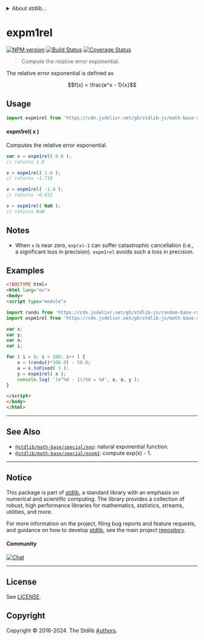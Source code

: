 <!--

@license Apache-2.0

Copyright (c) 2022 The Stdlib Authors.

Licensed under the Apache License, Version 2.0 (the "License");
you may not use this file except in compliance with the License.
You may obtain a copy of the License at

   http://www.apache.org/licenses/LICENSE-2.0

Unless required by applicable law or agreed to in writing, software
distributed under the License is distributed on an "AS IS" BASIS,
WITHOUT WARRANTIES OR CONDITIONS OF ANY KIND, either express or implied.
See the License for the specific language governing permissions and
limitations under the License.

-->


<details>
  <summary>
    About stdlib...
  </summary>
  <p>We believe in a future in which the web is a preferred environment for numerical computation. To help realize this future, we've built stdlib. stdlib is a standard library, with an emphasis on numerical and scientific computation, written in JavaScript (and C) for execution in browsers and in Node.js.</p>
  <p>The library is fully decomposable, being architected in such a way that you can swap out and mix and match APIs and functionality to cater to your exact preferences and use cases.</p>
  <p>When you use stdlib, you can be absolutely certain that you are using the most thorough, rigorous, well-written, studied, documented, tested, measured, and high-quality code out there.</p>
  <p>To join us in bringing numerical computing to the web, get started by checking us out on <a href="https://github.com/stdlib-js/stdlib">GitHub</a>, and please consider <a href="https://opencollective.com/stdlib">financially supporting stdlib</a>. We greatly appreciate your continued support!</p>
</details>

# expm1rel

[![NPM version][npm-image]][npm-url] [![Build Status][test-image]][test-url] [![Coverage Status][coverage-image]][coverage-url] <!-- [![dependencies][dependencies-image]][dependencies-url] -->

> Compute the relative error exponential.

<!-- Section to include introductory text. Make sure to keep an empty line after the intro `section` element and another before the `/section` close. -->

<section class="intro">

The relative error exponential is defined as

<!-- <equation class="equation" label="eq:relative_error_exponential" align="center" raw="f(x) = \frac{e^x - 1}{x}" alt="Equation for the relative error exponential."> -->

```math
f(x) = \frac{e^x - 1}{x}
```

<!-- <div class="equation" align="center" data-raw-text="f(x) = \frac{e^x - 1}{x}" data-equation="eq:relative_error_exponential">
    <img src="https://cdn.jsdelivr.net/gh/stdlib-js/stdlib@237a80443a932a41f0195d0b9fc7699aa8c8e417/lib/node_modules/@stdlib/math/base/special/expm1rel/docs/img/equation_relative_error_exponential.svg" alt="Equation for the relative error exponential.">
    <br>
</div> -->

<!-- </equation> -->

</section>

<!-- /.intro -->

<!-- Package usage documentation. -->



<section class="usage">

## Usage

```javascript
import expm1rel from 'https://cdn.jsdelivr.net/gh/stdlib-js/math-base-special-expm1rel@v0.2.3-esm/index.mjs';
```

#### expm1rel( x )

Computes the relative error exponential.

```javascript
var v = expm1rel( 0.0 );
// returns 1.0

v = expm1rel( 1.0 );
// returns ~1.718

v = expm1rel( -1.0 );
// returns ~0.632

v = expm1rel( NaN );
// returns NaN
```

</section>

<!-- /.usage -->

<!-- Package usage notes. Make sure to keep an empty line after the `section` element and another before the `/section` close. -->

<section class="notes">

## Notes

-   When `x` is near zero, `exp(x)-1` can suffer catastrophic cancellation (i.e., a significant loss in precision). `expm1rel` avoids such a loss in precision.

</section>

<!-- /.notes -->

<!-- Package usage examples. -->

<section class="examples">

## Examples

<!-- eslint no-undef: "error" -->

```html
<!DOCTYPE html>
<html lang="en">
<body>
<script type="module">

import randu from 'https://cdn.jsdelivr.net/gh/stdlib-js/random-base-randu@esm/index.mjs';
import expm1rel from 'https://cdn.jsdelivr.net/gh/stdlib-js/math-base-special-expm1rel@v0.2.3-esm/index.mjs';

var x;
var y;
var a;
var i;

for ( i = 0; i < 100; i++ ) {
    x = (randu()*100.0) - 50.0;
    a = x.toFixed( 3 );
    y = expm1rel( x );
    console.log( '(e^%d - 1)/%d = %d', a, a, y );
}

</script>
</body>
</html>
```

</section>

<!-- /.examples -->

<!-- C interface documentation. -->



<!-- Section to include cited references. If references are included, add a horizontal rule *before* the section. Make sure to keep an empty line after the `section` element and another before the `/section` close. -->

<section class="references">

</section>

<!-- /.references -->

<!-- Section for related `stdlib` packages. Do not manually edit this section, as it is automatically populated. -->

<section class="related">

* * *

## See Also

-   <span class="package-name">[`@stdlib/math-base/special/exp`][@stdlib/math/base/special/exp]</span><span class="delimiter">: </span><span class="description">natural exponential function.</span>
-   <span class="package-name">[`@stdlib/math-base/special/expm1`][@stdlib/math/base/special/expm1]</span><span class="delimiter">: </span><span class="description">compute exp(x) - 1.</span>

</section>

<!-- /.related -->

<!-- Section for all links. Make sure to keep an empty line after the `section` element and another before the `/section` close. -->


<section class="main-repo" >

* * *

## Notice

This package is part of [stdlib][stdlib], a standard library with an emphasis on numerical and scientific computing. The library provides a collection of robust, high performance libraries for mathematics, statistics, streams, utilities, and more.

For more information on the project, filing bug reports and feature requests, and guidance on how to develop [stdlib][stdlib], see the main project [repository][stdlib].

#### Community

[![Chat][chat-image]][chat-url]

---

## License

See [LICENSE][stdlib-license].


## Copyright

Copyright &copy; 2016-2024. The Stdlib [Authors][stdlib-authors].

</section>

<!-- /.stdlib -->

<!-- Section for all links. Make sure to keep an empty line after the `section` element and another before the `/section` close. -->

<section class="links">

[npm-image]: http://img.shields.io/npm/v/@stdlib/math-base-special-expm1rel.svg
[npm-url]: https://npmjs.org/package/@stdlib/math-base-special-expm1rel

[test-image]: https://github.com/stdlib-js/math-base-special-expm1rel/actions/workflows/test.yml/badge.svg?branch=v0.2.3
[test-url]: https://github.com/stdlib-js/math-base-special-expm1rel/actions/workflows/test.yml?query=branch:v0.2.3

[coverage-image]: https://img.shields.io/codecov/c/github/stdlib-js/math-base-special-expm1rel/main.svg
[coverage-url]: https://codecov.io/github/stdlib-js/math-base-special-expm1rel?branch=main

<!--

[dependencies-image]: https://img.shields.io/david/stdlib-js/math-base-special-expm1rel.svg
[dependencies-url]: https://david-dm.org/stdlib-js/math-base-special-expm1rel/main

-->

[chat-image]: https://img.shields.io/gitter/room/stdlib-js/stdlib.svg
[chat-url]: https://app.gitter.im/#/room/#stdlib-js_stdlib:gitter.im

[stdlib]: https://github.com/stdlib-js/stdlib

[stdlib-authors]: https://github.com/stdlib-js/stdlib/graphs/contributors

[umd]: https://github.com/umdjs/umd
[es-module]: https://developer.mozilla.org/en-US/docs/Web/JavaScript/Guide/Modules

[deno-url]: https://github.com/stdlib-js/math-base-special-expm1rel/tree/deno
[deno-readme]: https://github.com/stdlib-js/math-base-special-expm1rel/blob/deno/README.md
[umd-url]: https://github.com/stdlib-js/math-base-special-expm1rel/tree/umd
[umd-readme]: https://github.com/stdlib-js/math-base-special-expm1rel/blob/umd/README.md
[esm-url]: https://github.com/stdlib-js/math-base-special-expm1rel/tree/esm
[esm-readme]: https://github.com/stdlib-js/math-base-special-expm1rel/blob/esm/README.md
[branches-url]: https://github.com/stdlib-js/math-base-special-expm1rel/blob/main/branches.md

[stdlib-license]: https://raw.githubusercontent.com/stdlib-js/math-base-special-expm1rel/main/LICENSE

<!-- <related-links> -->

[@stdlib/math/base/special/exp]: https://github.com/stdlib-js/math-base-special-exp/tree/esm

[@stdlib/math/base/special/expm1]: https://github.com/stdlib-js/math-base-special-expm1/tree/esm

<!-- </related-links> -->

</section>

<!-- /.links -->
